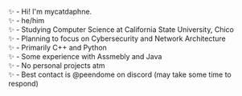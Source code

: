 ✨ - Hi! I'm mycatdaphne.  
✨ - he/him  
✨ - Studying Computer Science at California State University, Chico  
✨ - Planning to focus on Cybersecurity and Network Architecture  
✨ - Primarily C++ and Python  
✨ - Some experience with Assmebly and Java  
✨ - No personal projects atm  
✨ - Best contact is @peendome on discord (may take some time to respond)  

<!---
mycatdaphne/mycatdaphne is a ✨ special ✨ repository because its `README.md` (this file) appears on your GitHub profile.
You can click the Preview link to take a look at your changes.
--->
